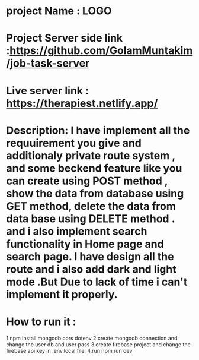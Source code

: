 # project Name : LOGO

# Project Server side link :https://github.com/GolamMuntakim/job-task-server

# Live server link : https://therapiest.netlify.app/

# Description: I have implement all the requuirement you give and additionaly private route system , and some beckend feature like you can create using POST method , show the data from database using GET method, delete the data from data base using DELETE method . and i also implement search functionality in Home page and search page. I have design all the route and i also add dark and light mode .But Due to lack of time i can't implement it properly.

# How to run it : 
1.npm install mongodb cors dotenv 
2.create mongodb connection and change the user db and user pass 
3.create firebase project and change the firebase api key in .env.local file.
4.run npm run dev